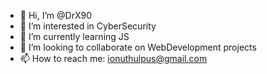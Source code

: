 - 👋 Hi, I’m @DrX90
- 👀 I’m interested in CyberSecurity
- 🌱 I’m currently learning JS
- 💞️ I’m looking to collaborate on WebDevelopment projects
- 📫 How to reach me: ionuthulpus@gmail.com

<!---
DrX90/DrX90 is a ✨ special ✨ repository because its `README.md` (this file) appears on your GitHub profile.
You can click the Preview link to take a look at your changes.
--->
